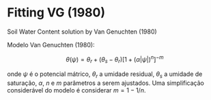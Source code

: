 # Fitting VG (1980) 
Soil Water Content solution by Van Genuchten (1980)

Modelo Van Genuchten (1980):

$$
\theta(\psi) = \theta_r+(\theta_s-\theta_r)[1+(\alpha|\psi|)^n]^{-m}
$$

onde $\psi$ é o potencial mátrico, $\theta_r$ a umidade residual, $\theta_s$ a umidade de saturação, $\alpha$, $n$ e $m$ parâmetros a serem ajustados. Uma simplificação considerável do modelo é considerar $m=1-1/n$.
